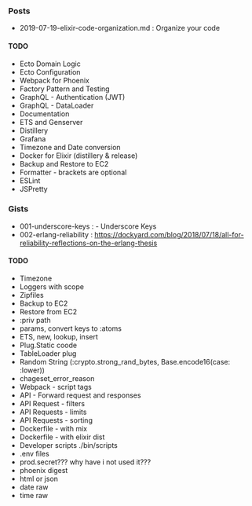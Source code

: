 ### Posts
- 2019-07-19-elixir-code-organization.md : Organize your code

#### TODO
- Ecto Domain Logic
- Ecto Configuration
- Webpack for Phoenix
- Factory Pattern and Testing
- GraphQL - Authentication (JWT)
- GraphQL - DataLoader
- Documentation
- ETS and Genserver
- Distillery
- Grafana
- Timezone and Date conversion
- Docker for Elixir (distillery & release)
- Backup and Restore to EC2
- Formatter - brackets are optional
- ESLint
- JSPretty

### Gists
- 001-underscore-keys : - Underscore Keys
- 002-erlang-reliability : https://dockyard.com/blog/2018/07/18/all-for-reliability-reflections-on-the-erlang-thesis
#### TODO
- Timezone
- Loggers with scope
- Zipfiles
- Backup to EC2
- Restore from EC2
- :priv path
- params, convert keys to :atoms
- ETS, new, lookup, insert
- Plug.Static coode
- TableLoader plug
- Random String (:crypto.strong_rand_bytes, Base.encode16(case: :lower))
- chageset_error_reason
- Webpack - script tags
- API - Forward request and responses
- API Request - filters
- API Requests - limits
- API Requests - sorting
- Dockerfile - with mix
- Dockerfile - with elixir dist
- Developer scripts ./bin/scripts
- .env files
- prod.secret??? why have i not used it???
- phoenix digest
- html or json
- date raw
- time raw
